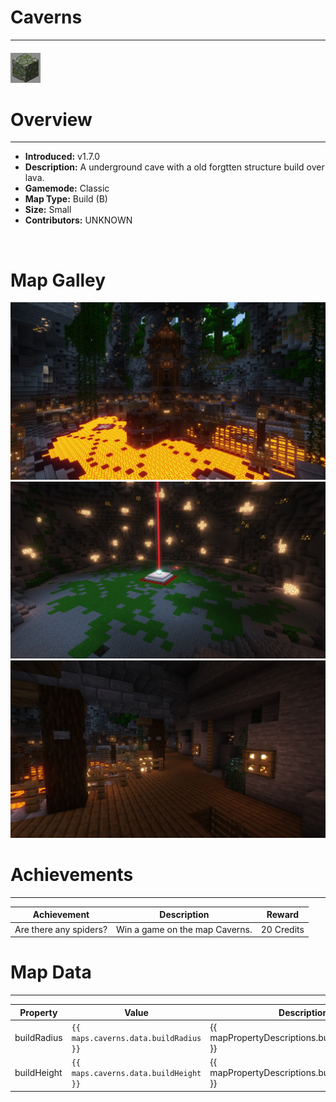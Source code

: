 <!-- replace _map_ with the actual map name -->
<!-- change gamemode type for the Map data description  -->
# Caverns

***

#### ![cavernsicon](../assets/maps/caverns/caverns-icon.jpg)

# Overview
***
- **Introduced:** v1.7.0
- **Description:** A underground cave with a old forgtten structure build over lava.
- **Gamemode:** Classic
- **Map Type:** Build (B)
- **Size:** Small
- **Contributors:** UNKNOWN

<br />  

# Map Galley
![Caverns - Beacon](../assets/maps/caverns/caverns-middle.jpg '')
![Caverns - Middle](../assets/maps/caverns/caverns-beacon.jpg '')
![Caverns - Flank](../assets/maps/caverns/caverns-flank.jpg '')

# Achievements
***

| Achievement | Description | Reward |
| ----- | ----- | ------ |
| Are there any spiders? | Win a game on the map Caverns. | 20 Credits |



# Map Data
***

| Property | Value | Description |
| ----------- | ----------- | ------ |
| buildRadius |`{{ maps.caverns.data.buildRadius }}`| {{ mapPropertyDescriptions.buildRadius.classic }} |
| buildHeight |`{{ maps.caverns.data.buildHeight }}`| {{ mapPropertyDescriptions.buildHeight.classic }} |